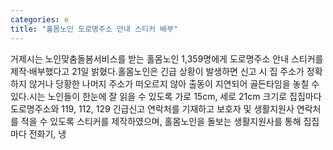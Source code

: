 ```yaml
---
categories: e
title: "홀몸노인 도로명주소 안내 스티커 배부"
---
```

거제시는 노인맞춤돌봄서비스를 받는 홀몸노인 1,359명에게 도로명주소 안내 스티커를 제작·배부했다고 21일 밝혔다.홀몸노인은 긴급 상황이 발생하면 신고 시 집 주소가 정확하지 않거나 당황한 나머지 주소가 떠오르지 않아 출동이 지연되어 골든타임을 놓칠 수 있다.시는 노인들이 한눈에 잘 읽을 수 있도록 가로 15cm, 세로 21cm 크기로 집집마다 도로명주소와 119, 112, 129 긴급신고 연락처를 기재하고 보호자 및 생활지원사 연락처를 적을 수 있도록 스티커를 제작하였으며, 홀몸노인을 돌보는 생활지원사를 통해 집집마다 전화기, 냉